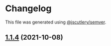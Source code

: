 # Changelog

This file was generated using [@jscutlery/semver](https://github.com/jscutlery/semver).

## [1.1.4](https://github.com/TriPSs/nx-extend/compare/gcp-cloud-run@1.1.3...gcp-cloud-run@1.1.4) (2021-10-08)

